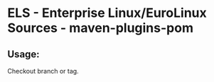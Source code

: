 # ELS - Enterprise Linux/EuroLinux Sources - maven-plugins-pom
 
## Usage:
  Checkout branch or tag.
